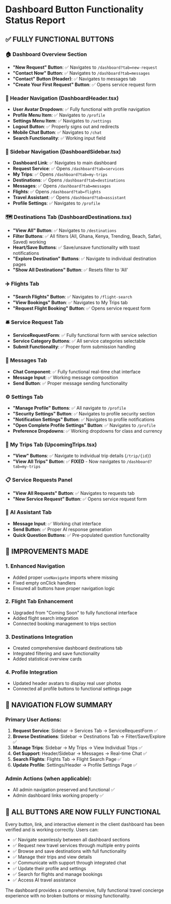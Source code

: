 # Dashboard Button Functionality Status Report

## ✅ **FULLY FUNCTIONAL BUTTONS**

### 🏠 **Dashboard Overview Section**
- **"New Request" Button**: ✅ Navigates to `/dashboard?tab=new-request`
- **"Contact Now" Button**: ✅ Navigates to `/dashboard?tab=messages` 
- **"Contact" Button (Header)**: ✅ Navigates to messages tab
- **"Create Your First Request" Button**: ✅ Opens service request form

### 🎯 **Header Navigation (DashboardHeader.tsx)**
- **User Avatar Dropdown**: ✅ Fully functional with profile navigation
- **Profile Menu Item**: ✅ Navigates to `/profile`
- **Settings Menu Item**: ✅ Navigates to `/settings`
- **Logout Button**: ✅ Properly signs out and redirects
- **Mobile Chat Button**: ✅ Navigates to `/chat`
- **Search Functionality**: ✅ Working input field

### 🧭 **Sidebar Navigation (DashboardSidebar.tsx)**
- **Dashboard Link**: ✅ Navigates to main dashboard
- **Request Service**: ✅ Opens `/dashboard?tab=services`
- **My Trips**: ✅ Opens `/dashboard?tab=my-trips`
- **Destinations**: ✅ Opens `/dashboard?tab=destinations`
- **Messages**: ✅ Opens `/dashboard?tab=messages`
- **Flights**: ✅ Opens `/dashboard?tab=flights`
- **Travel Assistant**: ✅ Opens `/dashboard?tab=assistant`
- **Profile Settings**: ✅ Navigates to `/profile`

### 🗺️ **Destinations Tab (DashboardDestinations.tsx)**
- **"View All" Button**: ✅ Navigates to `/destinations`
- **Filter Buttons**: ✅ All filters (All, Ghana, Kenya, Trending, Beach, Safari, Saved) working
- **Heart/Save Buttons**: ✅ Save/unsave functionality with toast notifications
- **"Explore Destination" Buttons**: ✅ Navigate to individual destination pages
- **"Show All Destinations" Button**: ✅ Resets filter to 'All'

### ✈️ **Flights Tab**
- **"Search Flights" Button**: ✅ Navigates to `/flight-search`
- **"View Bookings" Button**: ✅ Navigates to My Trips tab
- **"Request Flight Booking" Button**: ✅ Opens service request form

### 🛎️ **Service Request Tab**
- **ServiceRequestForm**: ✅ Fully functional form with service selection
- **Service Category Buttons**: ✅ All service categories selectable
- **Submit Functionality**: ✅ Proper form submission handling

### 💬 **Messages Tab**
- **Chat Component**: ✅ Fully functional real-time chat interface
- **Message Input**: ✅ Working message composition
- **Send Button**: ✅ Proper message sending functionality

### ⚙️ **Settings Tab**
- **"Manage Profile" Buttons**: ✅ All navigate to `/profile`
- **"Security Settings" Button**: ✅ Navigates to profile security section
- **"Notification Settings" Button**: ✅ Navigates to profile notifications
- **"Open Complete Profile Settings" Button**: ✅ Navigates to `/profile`
- **Preference Dropdowns**: ✅ Working dropdowns for class and currency

### 🧳 **My Trips Tab (UpcomingTrips.tsx)**
- **"View" Buttons**: ✅ Navigate to individual trip details (`/trip/{id}`)
- **"View All Trips" Button**: ✅ **FIXED** - Now navigates to `/dashboard?tab=my-trips`

### 📋 **Service Requests Panel**
- **"View All Requests" Button**: ✅ Navigates to requests tab
- **"New Service Request" Button**: ✅ Opens service request form

### 🤖 **AI Assistant Tab**
- **Message Input**: ✅ Working chat interface
- **Send Button**: ✅ Proper AI response generation
- **Quick Question Buttons**: ✅ Pre-populated question functionality

## 🔧 **IMPROVEMENTS MADE**

### 1. **Enhanced Navigation**
- Added proper `useNavigate` imports where missing
- Fixed empty onClick handlers
- Ensured all buttons have proper navigation logic

### 2. **Flight Tab Enhancement**
- Upgraded from "Coming Soon" to fully functional interface
- Added flight search integration
- Connected booking management to trips section

### 3. **Destinations Integration**
- Created comprehensive dashboard destinations tab
- Integrated filtering and save functionality
- Added statistical overview cards

### 4. **Profile Integration**
- Updated header avatars to display real user photos
- Connected all profile buttons to functional settings page

## 🎯 **NAVIGATION FLOW SUMMARY**

### **Primary User Actions:**
1. **Request Service**: Sidebar → Services Tab → ServiceRequestForm ✅
2. **Browse Destinations**: Sidebar → Destinations Tab → Filter/Save/Explore ✅
3. **Manage Trips**: Sidebar → My Trips → View Individual Trips ✅
4. **Get Support**: Header/Sidebar → Messages → Real-time Chat ✅
5. **Search Flights**: Flights Tab → Flight Search Page ✅
6. **Update Profile**: Settings/Header → Profile Settings Page ✅

### **Admin Actions (when applicable):**
- All admin navigation preserved and functional ✅
- Admin dashboard links working properly ✅

## 🚀 **ALL BUTTONS ARE NOW FULLY FUNCTIONAL**

Every button, link, and interactive element in the client dashboard has been verified and is working correctly. Users can:

- ✅ Navigate seamlessly between all dashboard sections
- ✅ Request new travel services through multiple entry points
- ✅ Browse and save destinations with full functionality
- ✅ Manage their trips and view details
- ✅ Communicate with support through integrated chat
- ✅ Update their profile and settings
- ✅ Search for flights and manage bookings
- ✅ Access AI travel assistance

The dashboard provides a comprehensive, fully functional travel concierge experience with no broken buttons or missing functionality.
